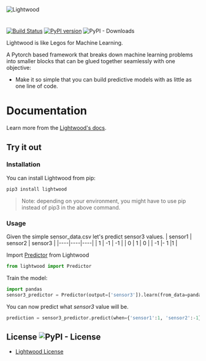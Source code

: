 
![Lightwood](https://mindsdb.github.io/lightwood/assets/logo.png)
#

[![Build Status](https://travis-ci.org/mindsdb/lightwood.svg?branch=master)](https://travis-ci.org/mindsdb/lightwood)
[![PyPI version](https://badge.fury.io/py/lightwood.svg)](https://badge.fury.io/py/lightwood)
![PyPI - Downloads](https://img.shields.io/pypi/dm/lightwood)

Lightwood is like Legos for Machine Learning. 

A Pytorch based framework that breaks down machine learning problems into smaller blocks that can be glued together seamlessly with one objective:

- Make it so simple that you can build predictive models with as little as one line of code.


# Documentation
Learn more from the [Lightwood's docs](https://mindsdb.github.io/lightwood/API/).  

## Try it out

### Installation
You can install Lightwood from pip:

```python
pip3 install lightwood
```
>Note: depending on your environment, you might have to use pip instead of pip3 in the above command.

### Usage
Given the simple sensor_data.csv let's predict sensor3 values.
| sensor1  | sensor2 | sensor3 |
|----|----|----|
|  1 | -1 | -1 |
| 0  | 1  | 0  |
| -1  |- 1  |1  |

Import [Predictor](https://mindsdb.github.io/lightwood/API/) from Lightwood
```python
from lightwood import Predictor
```

Train the model:
```python
import pandas
sensor3_predictor = Predictor(output=['sensor3']).learn(from_data=pandas.read_csv('sensor_data.csv'))
```
You can now predict what *sensor3* value will be.

```python
prediction = sensor3_predictor.predict(when={'sensor1':1, 'sensor2':-1})
```

## License ![PyPI - License](https://img.shields.io/pypi/l/lightwood)

* [Lightwood License](https://github.com/mindsdb/lightwood/blob/master/LICENSE)
